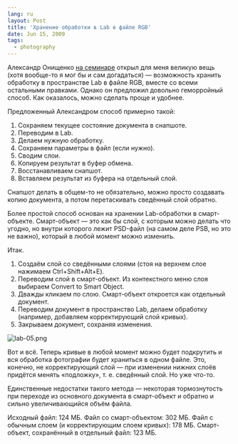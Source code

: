 ```yaml
---
lang: ru
layout: Post
title: 'Хранение обработки в Lab в файле RGB'
date: Jun 15, 2009
tags:
  - photography
---
```


Александр Онищенко [на семинаре](http://birdwatcher.ru/blog/3560/ "Семинар «Съёмка и обработка пейзажа» Александра Онищенко") открыл для меня великую вещь (хотя вообще-то я мог бы и сам догадаться) — возможность хранить обработку в пространстве Lab в файле RGB, вместе со всеми остальными правками. Однако он предложил довольно геморройный способ. Как оказалось, можно сделать проще и удобнее.

<!--more-->

Предложенный Александром способ примерно такой:

1. Сохраняем текущее состояние документа в снапшоте.
2. Переводим в Lab.
3. Делаем нужную обработку.
4. Сохраняем параметры в файл (если нужно).
5. Сводим слои.
6. Копируем результат в буфер обмена.
7. Восстанавливаем снапшот.
8. Вставляем результат из буфера на отдельный слой.

Снапшот делать в общем-то не обязательно, можно просто создавать копию документа, а потом перетаскивать сведённый слой обратно.

Более простой способ основан на хранении Lab-обработки в смарт-объекте. Смарт-объект — это как бы слой, с которым можно делать что угодно, но внутри которого лежит PSD-файл (на самом деле PSB, но это не важно), который в любой момент можно изменить.

Итак.

1. Создаём слой со сведёнными слоями (стоя на верхнем слое нажимаем Ctrl+Shift+Alt+E).
2. Переводим слой в смарт-объект. Из контекстного меню слоя выбираем Convert to Smart Object.
3. Дважды кликаем по слою. Смарт-объект откроется как отдельный документ.
4. Переводим документ в пространство Lab, делаем обработку (например, добавляем корректирующий слой кривых).
5. Закрываем документ, сохраняя изменения.

![lab-05.png](upload://lab-05.png)

Вот и всё. Теперь кривые в любой момент можно будет подкрутить и вся обработка фотографии будет храниться в одном файле. Это, конечно, не корректирующий слой — при изменении нижних слоёв придётся менять «подложку», т. е. сведённый слой. Но уже что-то.

Единственные недостатки такого метода — некоторая тормознутость при переходе из основного документа в смарт-объект и обратно и сильно увеличивающийся объём файла.

Исходный файл: 124 МБ.
Файл со смарт-объектом: 302 МБ.
Файл с обычным слоем (и корректирующим слоем кривых): 178 МБ.
Смарт-объект, сохранённый в отдельный файл: 123 МБ.
